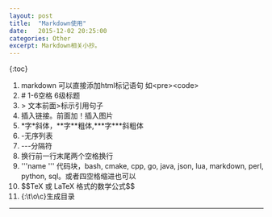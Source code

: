```yaml
---
layout: post
title:  "Markdown使用"
date:   2015-12-02 20:25:00
categories: Other
excerpt: Markdown相关小抄。
---
```


{:toc}

01. markdown 可以直接添加html标记语句  如\<pre\>\<code\>
02. \# 1-6空格 6级标题  
03. \> 文本前面>标示引用句子  
04. []() 插入链接。前面加！插入图片  
05. \*字\*斜体，\**字\**粗体,\***字\***斜粗体  
06. \-无序列表  
07. \-\-\-分隔符  
08. 换行前一行末尾两个空格换行  
09. \'\'\'name \'\'\' 代码块，bash, cmake, cpp, go, java, json, lua, markdown, perl, python, sql。或者四空格缩进也可以  
10. \$\$TeX 或 LaTeX 格式的数学公式\$\$  
11. \{\:\t\o\c\}生成目录
---